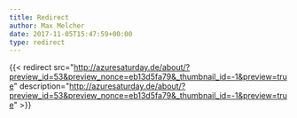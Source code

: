 ```yaml
---
title: Redirect
author: Max Melcher
date: 2017-11-05T15:47:59+00:00
type: redirect
---
```

{{< redirect src="http://azuresaturday.de/about/?preview_id=53&preview_nonce=eb13d5fa79&_thumbnail_id=-1&preview=true" description="http://azuresaturday.de/about/?preview_id=53&preview_nonce=eb13d5fa79&_thumbnail_id=-1&preview=true" >}}
